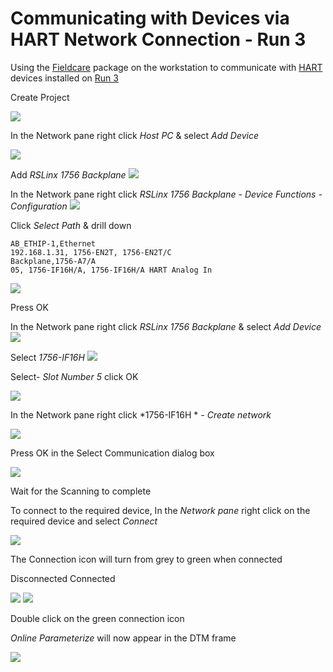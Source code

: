 # Communicating with Devices via HART Network Connection - Run 3

Using the [Fieldcare](../../../fieldcare/fieldcare.md) package on the workstation to communicate with [HART](../../../indexes/index_devices_hart.md) devices installed on [Run 3](../../../flow_runs/run_3.md)

Create Project

![](../../../images/generic_images/create_project.bmp)

In the Network pane right click *Host PC* & select *Add Device*

![](../../../images/generic_images/right_click_add_device.bmp)


Add *RSLinx 1756 Backplane*
![](../../../images/generic_images/add_rslinx_1756_backplane_cropped_generic.bmp)


In the Network pane right click *RSLinx 1756 Backplane - Device Functions - Configuration*
![](../../../images/generic_images/right_click_device_functions_configuration_cropped_generic.bmp)

Click *Select Path* & drill down

	AB_ETHIP-1,Ethernet
	192.168.1.31, 1756-EN2T, 1756-EN2T/C
	Backplane,1756-A7/A
	05, 1756-IF16H/A, 1756-IF16H/A HART Analog In

![](../../../images/run3_drill_1756.bmp)

Press OK

In the Network pane right click *RSLinx 1756 Backplane* & select *Add Device*
![](../../../images/generic_images/right_click_add_device_2_cropped_generic.bmp)

Select *1756-IF16H*
![](../../../images/generic_images/add_1756-IF16H_cropped_generic.bmp)

Select- *Slot Number 5* click OK

![](../../../images/generic_images/slot_5_cropped.bmp)

In the Network pane right click *1756-IF16H * *- Create network*

![](../../../images/generic_images/right_click_create_network_dialog_only_generic.bmp)

Press OK in the Select Communication dialog box

![](../../../images/generic_images/hartch_ok_cropped.bmp)


Wait for the Scanning to complete

To connect to the required device, In the *Network pane* right click on the required device and select *Connect*


![](../../../images/generic_images/right_click_network_connect_generic.bmp)

The Connection icon will turn from grey to green when connected

Disconnected	Connected

![](../../../images/generic_images/connection_disconnected_grey_generic.bmp)
![](../../../images/generic_images/connection_connected_double_green_generic.bmp)


Double click on the green connection icon

*Online Parameterize* will now appear in the DTM frame

![](../../../images/generic_images/online_parameterize_cropped_generic.bmp)
